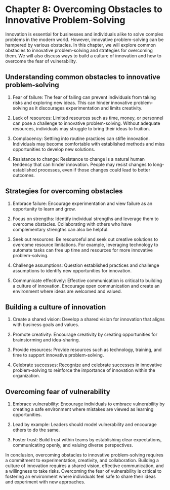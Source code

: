 Chapter 8: Overcoming Obstacles to Innovative Problem-Solving
=============================================================

Innovation is essential for businesses and individuals alike to solve complex problems in the modern world. However, innovative problem-solving can be hampered by various obstacles. In this chapter, we will explore common obstacles to innovative problem-solving and strategies for overcoming them. We will also discuss ways to build a culture of innovation and how to overcome the fear of vulnerability.

Understanding common obstacles to innovative problem-solving
------------------------------------------------------------

1. Fear of failure: The fear of failing can prevent individuals from taking risks and exploring new ideas. This can hinder innovative problem-solving as it discourages experimentation and limits creativity.

2. Lack of resources: Limited resources such as time, money, or personnel can pose a challenge to innovative problem-solving. Without adequate resources, individuals may struggle to bring their ideas to fruition.

3. Complacency: Settling into routine practices can stifle innovation. Individuals may become comfortable with established methods and miss opportunities to develop new solutions.

4. Resistance to change: Resistance to change is a natural human tendency that can hinder innovation. People may resist changes to long-established processes, even if those changes could lead to better outcomes.

Strategies for overcoming obstacles
-----------------------------------

1. Embrace failure: Encourage experimentation and view failure as an opportunity to learn and grow.

2. Focus on strengths: Identify individual strengths and leverage them to overcome obstacles. Collaborating with others who have complementary strengths can also be helpful.

3. Seek out resources: Be resourceful and seek out creative solutions to overcome resource limitations. For example, leveraging technology to automate tasks can free up time and resources for more innovative problem-solving.

4. Challenge assumptions: Question established practices and challenge assumptions to identify new opportunities for innovation.

5. Communicate effectively: Effective communication is critical to building a culture of innovation. Encourage open communication and create an environment where ideas are welcomed and valued.

Building a culture of innovation
--------------------------------

1. Create a shared vision: Develop a shared vision for innovation that aligns with business goals and values.

2. Promote creativity: Encourage creativity by creating opportunities for brainstorming and idea-sharing.

3. Provide resources: Provide resources such as technology, training, and time to support innovative problem-solving.

4. Celebrate successes: Recognize and celebrate successes in innovative problem-solving to reinforce the importance of innovation within the organization.

Overcoming fear of vulnerability
--------------------------------

1. Embrace vulnerability: Encourage individuals to embrace vulnerability by creating a safe environment where mistakes are viewed as learning opportunities.

2. Lead by example: Leaders should model vulnerability and encourage others to do the same.

3. Foster trust: Build trust within teams by establishing clear expectations, communicating openly, and valuing diverse perspectives.

In conclusion, overcoming obstacles to innovative problem-solving requires a commitment to experimentation, creativity, and collaboration. Building a culture of innovation requires a shared vision, effective communication, and a willingness to take risks. Overcoming the fear of vulnerability is critical to fostering an environment where individuals feel safe to share their ideas and experiment with new approaches.


